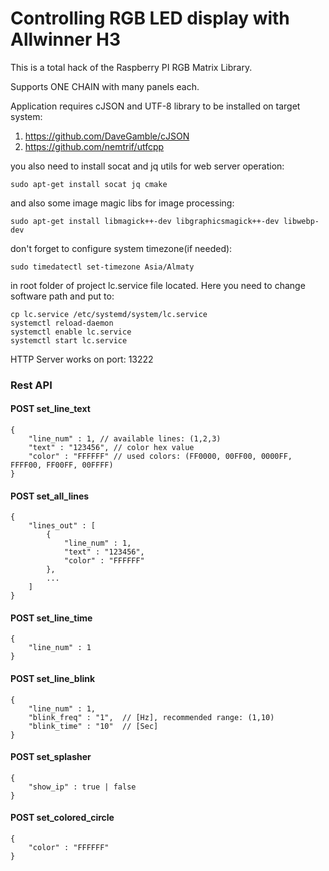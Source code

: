 Controlling RGB LED display with Allwinner H3
============================================================
This is a total hack of the Raspberry PI RGB Matrix Library.

Supports ONE CHAIN with many panels each.

Application requires cJSON and UTF-8 library to be installed on target system: 
1. https://github.com/DaveGamble/cJSON
2. https://github.com/nemtrif/utfcpp

you also need to install socat and jq utils for web server operation:
```
sudo apt-get install socat jq cmake
```
and also some image magic libs for image processing:
```
sudo apt-get install libmagick++-dev libgraphicsmagick++-dev libwebp-dev
```
don't forget to configure system timezone(if needed):
```
sudo timedatectl set-timezone Asia/Almaty
```
in root folder of project lc.service file located. Here you need to change software path and put to:
```
cp lc.service /etc/systemd/system/lc.service
systemctl reload-daemon
systemctl enable lc.service
systemctl start lc.service
```

HTTP Server works on port: 13222

### Rest API

#### POST set_line_text
```
{
	"line_num" : 1, // available lines: (1,2,3)
	"text" : "123456", // color hex value
	"color" : "FFFFFF" // used colors: (FF0000, 00FF00, 0000FF, FFFF00, FF00FF, 00FFFF)
}
```
#### POST set_all_lines
```
{
	"lines_out" : [
		{
			"line_num" : 1,
			"text" : "123456", 
			"color" : "FFFFFF" 
		},
		...
	]
}
```
#### POST set_line_time
```
{
	"line_num" : 1
}
```
#### POST set_line_blink
```
{
	"line_num" : 1,
	"blink_freq" : "1",  // [Hz], recommended range: (1,10)
	"blink_time" : "10"  // [Sec]
}
```
#### POST set_splasher
```
{
	"show_ip" : true | false 
}
```
#### POST set_colored_circle
```
{
	"color" : "FFFFFF"
}
```

